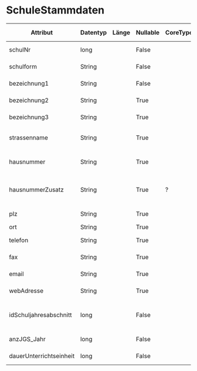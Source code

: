 # SchuleStammdaten

| Attribut                | Datentyp | Länge | Nullable | CoreType | ASD-Merkmal | Kommentar                                                              |
|-------------------------|----------|-------|----------|----------|-------------|------------------------------------------------------------------------|
| schulNr                 | long     |       | False    |          | @asd        | die Schulnummer der Schule                                             |
| schulform               | String   |       | False    |          | @asd        | Das Kürzel der Schulform                                               |
| bezeichnung1            | String   |       | False    |          | @asd        | die Bezeichnung 1 der Schule                                           |
| bezeichnung2            | String   |       | True     |          | @asd        | die Bezeichnung 2 der Schule                                           |
| bezeichnung3            | String   |       | True     |          | @asd        | die Bezeichnung 3 der Schule                                           |
| strassenname            | String   |       | True     |          | @asd        | der Straßenname der Straße in der die Schule liegt.                    |
| hausnummer              | String   |       | True     |          | @asd        | Ggf. die Hausnummer zur Straße in der die Schule liegt.                |
| hausnummerZusatz        | String   |       | True     | ?        |             | Ggf. der Hausnummerzusatz zur Straße in der die Schule liegt.          |
| plz                     | String   |       | True     |          | @asd        | die Postleitzahl der Schule                                            |
| ort                     | String   |       | True     |          | @asd        | der Ort der Schule                                                     |
| telefon                 | String   |       | True     |          | @asd ?      | die Telefonnummer der Schule                                           |
| fax                     | String   |       | True     |          | @asd ?      | die Faxnummer der Schule                                               |
| email                   | String   |       | True     |          | @asd        | die Mailadresse der Schule                                             |
| webAdresse              | String   |       | True     |          | @asd        | die Adresse der Homepage der Schule                                    |
| idSchuljahresabschnitt  | long     |       | False    |          | ?           | die ID des Schuljahresabschnittes, in welchem sich die Schule befindet |
| anzJGS_Jahr             | long     |       | False    |          | -           | Anzahl der Abschnitte pro Jahrgangsstufe                               |
| dauerUnterrichtseinheit | long     |       | False    |          | @asd        | Dauer einer Unterrichtseinheit                                         |
